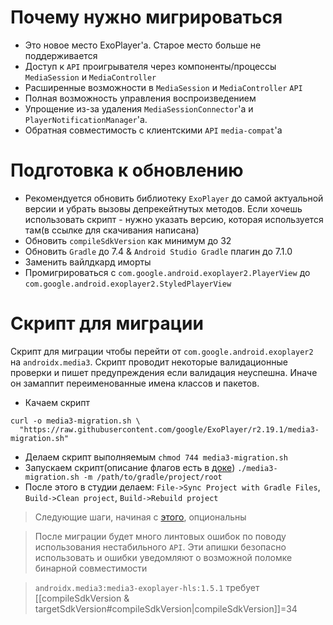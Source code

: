 # Почему нужно мигрироваться
* Это новое место ExoPlayer'а. Старое место больше не поддерживается
* Доступ к `API` проигрывателя через компоненты/процессы `MediaSession` и `MediaController`
* Расширенные возможности в `MediaSession` и `MediaController` `API`
* Полная возможность управления воспроизведением
* Упрощение из-за удаления `MediaSessionConnector`'а и `PlayerNotificationManager`'а.
* Обратная совместимость с клиентскими `API` `media-compat`'а

# Подготовка к обновлению
* Рекомендуется обновить библиотеку `ExoPlayer` до самой актуальной версии и убрать вызовы депрекейтнутых методов. Если хочешь использовать скрипт - нужно указать версию, которая используется там(в ссылке для скачивания написана)
* Обновить `compileSdkVersion` как минимум до 32
* Обновить `Gradle` до 7.4 & `Android Studio Gradle` плагин до 7.1.0
* Заменить вайлдкард иморты
* Промигрироваться с `com.google.android.exoplayer2.PlayerView` до `com.google.android.exoplayer2.StyledPlayerView`

# Скрипт для миграции
Скрипт для миграции чтобы перейти от `сom.google.android.exoplayer2` на `androidx.media3`. Скрипт проводит некоторые валидационные проверки и пишет предупреждения если валидация неуспешна. Иначе он замаппит переименованные имена классов и пакетов.

* Качаем скрипт
```
curl -o media3-migration.sh \
  "https://raw.githubusercontent.com/google/ExoPlayer/r2.19.1/media3-migration.sh"
```
* Делаем скрипт выполняемым `chmod 744 media3-migration.sh`
* Запускаем скрипт(описание флагов есть в [доке](https://developer.android.com/media/media3/exoplayer/migration-guide#usingscript)) `./media3-migration.sh -m /path/to/gradle/project/root`
* После этого в студии делаем: `File->Sync Project with Gradle Files`, `Build->Clean project`, `Build->Rebuild project`

> Следующие шаги, начиная с [этого](https://developer.android.com/media/media3/exoplayer/migration-guide#MediaSessionConnector), опциональны

> После миграции будет много линтовых ошибок по поводу использования нестабильного `API`. Эти апишки безопасно использовать и ошибки уведомляют о возможной поломке бинарной совместимости

> `androidx.media3:media3-exoplayer-hls:1.5.1` требует [[compileSdkVersion & targetSdkVersion#compileSdkVersion|compileSdkVersion]]=34